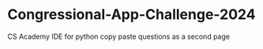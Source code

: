 # Congressional-App-Challenge-2024

CS Academy IDE for python
copy paste questions as a second page 

